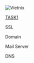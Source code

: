 ![Vietnix](https://github.com/Phuong-Duy/Vietnix/assets/165816783/27cdb7c4-3d30-4c6c-a120-8a40eaa64125)

[TASK1](https://github.com/Phuong-Duy/Vietnix/blob/796ab9d6389d704394819815dbc1920505ce96b6/SSL-Domain-MailServer-DNS/VietNix%20-%20Training%20f39e3cc759774d00872cd0ec16695752.md)

 SSL
 
 Domain
 
 Mail Server
 
 DNS
